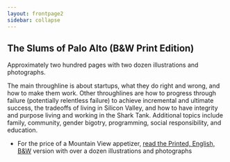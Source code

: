 ```yaml
---
layout: frontpage2
sidebar: collapse
---
```


## The Slums of Palo Alto (B&amp;W Print Edition)

Approximately two hundred pages with two dozen illustrations and photographs.  

The main throughline is about startups, what they do right and wrong, and how to make them work.  Other throughlines
are how to progress through failure (potentially relentless failure) to achieve incremental and ultimate success, the tradeoffs of 
living in Silicon Valley, and how to have integrity and purpose living and working in the Shark Tank.  Additional topics include family, community, gender bigotry, programming, social responsibility, and education.

  * For the price of a Mountain View appetizer, <span class="buy"><a href="http://www.amazon.com/Slums-Palo-Alto-succeed-relentless/dp/1519145284/" target="_blank">read the Printed, English, B&amp;W</a> version</span> with over a dozen illustrations and photographs

